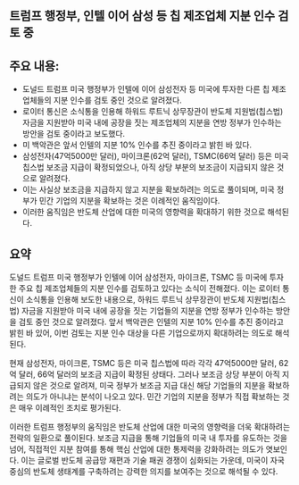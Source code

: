## 트럼프 행정부, 인텔 이어 삼성 등 칩 제조업체 지분 인수 검토 중

## 주요 내용:
*   도널드 트럼프 미국 행정부가 인텔에 이어 삼성전자 등 미국에 투자한 다른 칩 제조업체들의 지분 인수를 검토 중인 것으로 알려졌다.
*   로이터 통신은 소식통을 인용해 하워드 루트닉 상무장관이 반도체 지원법(칩스법) 자금을 지원받아 미국 내에 공장을 짓는 제조업체의 지분을 연방 정부가 인수하는 방안을 검토 중이라고 보도했다.
*   미 백악관은 앞서 인텔의 지분 10% 인수를 추진 중이라고 밝힌 바 있다.
*   삼성전자(47억5000만 달러), 마이크론(62억 달러), TSMC(66억 달러) 등은 미국 칩스법 보조금 지급이 확정되었으나, 아직 상당 부분의 보조금이 지급되지 않은 것으로 알려졌다.
*   이는 사실상 보조금을 지급하지 않고 지분을 확보하려는 의도로 풀이되며, 미국 정부가 민간 기업의 지분을 확보하는 것은 이례적인 움직임이다.
*   이러한 움직임은 반도체 산업에 대한 미국의 영향력을 확대하기 위한 것으로 해석된다.

## 요약
도널드 트럼프 미국 행정부가 인텔에 이어 삼성전자, 마이크론, TSMC 등 미국에 투자한 주요 칩 제조업체들의 지분 인수를 검토하고 있다는 소식이 전해졌다. 이는 로이터 통신이 소식통을 인용해 보도한 내용으로, 하워드 루트닉 상무장관이 반도체 지원법(칩스법) 자금을 지원받아 미국 내에 공장을 짓는 기업들의 지분을 연방 정부가 인수하는 방안을 검토 중인 것으로 알려졌다. 앞서 백악관은 인텔의 지분 10% 인수를 추진 중이라고 밝힌 바 있어, 이번 검토는 지분 인수 대상을 다른 기업으로까지 확대하려는 의도로 해석된다.

현재 삼성전자, 마이크론, TSMC 등은 미국 칩스법에 따라 각각 47억5000만 달러, 62억 달러, 66억 달러의 보조금 지급이 확정된 상태다. 그러나 보조금 상당 부분이 아직 지급되지 않은 것으로 알려져, 미국 정부가 보조금 지급 대신 해당 기업들의 지분을 확보하려는 의도가 아니냐는 분석이 나오고 있다. 민간 기업의 지분을 정부가 직접 확보하는 것은 매우 이례적인 조치로 평가된다.

이러한 트럼프 행정부의 움직임은 반도체 산업에 대한 미국의 영향력을 더욱 확대하려는 전략의 일환으로 풀이된다. 보조금 지급을 통해 기업들의 미국 내 투자를 유도하는 것을 넘어, 직접적인 지분 참여를 통해 핵심 산업에 대한 통제력을 강화하려는 의도가 엿보인다. 이는 글로벌 반도체 공급망 재편과 기술 패권 경쟁이 심화되는 가운데, 미국이 자국 중심의 반도체 생태계를 구축하려는 강력한 의지를 보여주는 것으로 해석될 수 있다.